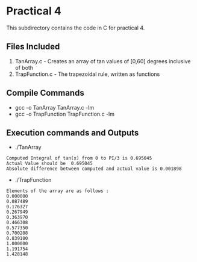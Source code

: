 # Practical 4

This subdirectory contains the code in C for practical 4.

## Files Included
1. TanArray.c  - Creates an array of tan values of [0,60] degrees inclusive of both
2. TrapFunction.c -  The trapezoidal rule, written as functions

## Compile Commands

* gcc -o TanArray TanArray.c -lm
* gcc -o TrapFunction TrapFunction.c -lm

## Execution commands and Outputs

* ./TanArray

```
Computed Integral of tan(x) from 0 to PI/3 is 0.695045
Actual Value should be  0.695045
Absolute difference between computed and actual value is 0.001898
```

* ./TrapFunction

```
Elements of the array are as follows :
0.000000
0.087489
0.176327
0.267949
0.363970
0.466308
0.577350
0.700208
0.839100
1.000000
1.191754
1.428148
```

